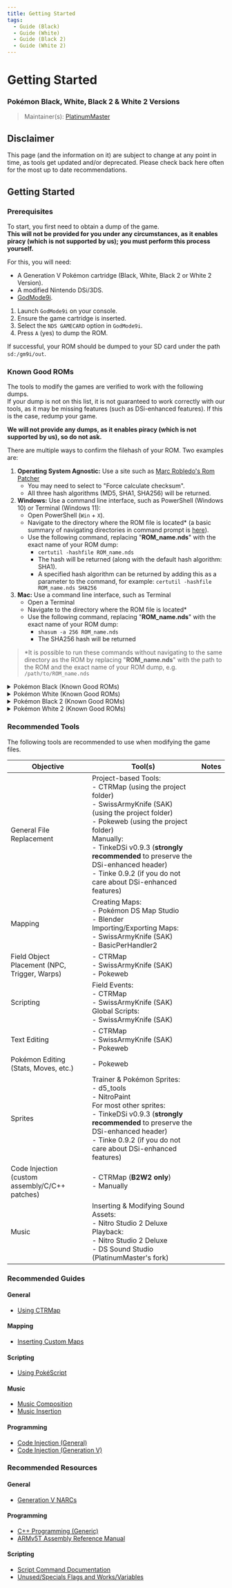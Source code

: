 ```yaml
---
title: Getting Started
tags:
  - Guide (Black)
  - Guide (White)
  - Guide (Black 2)
  - Guide (White 2)
---
```


# Getting Started
### Pokémon Black, White, Black 2 & White 2 Versions
> Maintainer(s): [PlatinumMaster](https://github.com/PlatinumMaster)

## Disclaimer
This page (and the information on it) are subject to change at any point in time, as tools get updated and/or deprecated. 
Please check back here often for the most up to date recommendations.

## Getting Started
### Prerequisites
To start, you first need to obtain a dump of the game.<br/> 
**This will not be provided for you under any circumstances, as it enables piracy (which is not supported by us); you must perform this process yourself.**

For this, you will need: 
- A Generation V Pokémon cartridge (Black, White, Black 2 or White 2 Version).
- A modified Nintendo DSi/3DS.
- [GodMode9i](https://github.com/DS-Homebrew/GodMode9i).

1. Launch `GodMode9i` on your console.
2. Ensure the game cartridge is inserted.
3. Select the `NDS GAMECARD` option in `GodMode9i`.
4. Press `A` (yes) to dump the ROM.

If successful, your ROM should be dumped to your SD card under the path `sd:/gm9i/out`.

### Known Good ROMs
The tools to modify the games are verified to work with the following dumps.<br/>If your dump is not on this list, it is not guaranteed to work correctly with our tools, as it may be missing features (such as DSi-enhanced features). If this is the case, redump your game.  

**We will not provide any dumps, as it enables piracy (which is not supported by us), so do not ask.**  

There are multiple ways to confirm the filehash of your ROM. Two examples are:
1. **Operating System Agnostic:** Use a site such as [Marc Robledo's Rom Patcher](https://www.marcrobledo.com/RomPatcher.js/)
    - You may need to select to "Force calculate checksum".
    - All three hash algorithms (MD5, SHA1, SHA256) will be returned.
2. **Windows:** Use a command line interface, such as PowerShell (Windows 10) or Terminal (Windows 11):
    - Open PowerShell (`Win` + `X`).
    - Navigate to the directory where the ROM file is located* (a basic summary of navigating directories in command prompt is [here](https://www.lifewire.com/change-directories-in-command-prompt-5185508)).
    - Use the following command, replacing "**ROM_name.nds**" with the exact name of your ROM dump:
      - `certutil -hashfile ROM_name.nds`  
      - The hash will be returned (along with the default hash algorithm: SHA1).
      - A specified hash algorithm can be returned by adding this as a parameter to the command, for example: `certutil -hashfile ROM_name.nds SHA256`  
3. **Mac:** Use a command line interface, such as Terminal
    - Open a Terminal
    - Navigate to the directory where the ROM file is located*
    - Use the following command, replacing "**ROM_name.nds**" with the exact name of your ROM dump:
      - `shasum -a 256 ROM_name.nds`
      - The SHA256 hash will be returned

> *It is possible to run these commands without navigating to the same directory as the ROM by replacing "**ROM_name.nds**" with the path to the ROM and the exact name of your ROM dump, e.g. `/path/to/ROM_name.nds`

<details>
<summary>Pokémon Black (Known Good ROMs)</summary>
| Game                         | MD5                              | SHA1                                     | SHA256                                                           |
| --------------------------- | -------------------------------- | ---------------------------------------- | ---------------------------------------------------------------- |
| Black (France)      | 92484e56aa45fd2cef5c4d973f6e10b1 | a559da54839663d8f8f3f03382e5665a61873d22 | b3ff279306e490e788c147eb6b71da55b488ddb76e25e64bcde5e70053c18613 |
| Black (Germany)     | fb3f0e425ce80df2869c6cd8ba990b7c | f5688bd617be7e67a150732f42cfae6ae104b2cb | beba9a479ddfe9a903890a8d4c62fd8d910fedd95efd91ad4969e84006e32b29 |
| Black (Italy)       | 736e1c5a73c41a742136400d6b929526 | 699f8c6a8390b5e30236b6c386bc3c4bd7bdc44e | b3816e811f1718be7d1ddf3d77cfbc680e45a1b77ee4aca264f4fde97f2fd1f6 |
| Black (Japan)       | 0d4425cdd33437fa360eeade3ae4f292 | 4ce46933ab795fc8bfc94acb7a853206b0c20b60 | d5bae786128a6915f125e76a8a4e80e90a0a365d2613f6c366cfbab0de4d9030 |
| Black (Korea)       | 790dae8334466f48ca14457bd36fc129 | ca64de49a4429346ca578c2b21c16c8bcf1cf497 | 043bb988078ad6b0ff10a9b4cc5b122df3c610f844f3e0ebfcae9f55004c7cb1 |
| Black (Spain)       | b6605ee47d3a64aa324b39ed4cea2afa | 68b55b82f5a033f9e9666c232f429e31ed658e54 | c825a59dcd6ef88298dbcddd25e5d091a0457de84d6dae2bb846b963b14974e9 |
| Black (USA, Europe) | 37bff1431eda9b3a525737c7f59a432d | 26ad0b9967aa279c4a266ee69f52b9b2332399a5 | b9979189d299a0231d01c8885c0d054b706976ffc75427ca59d84e0ce1493034 |
</details>

<details>
<summary>Pokémon White (Known Good ROMs)</summary>
| Game                         | MD5                              | SHA1                                     | SHA256                                                           |
| ---------------------------- | -------------------------------- | ---------------------------------------- | ---------------------------------------------------------------- |
| White (France)      | 675fc1dabf7a45e586d74ed989fdadf7 | 28f075915dd445cbfd902f1e1a94d5048b03a095 | 0a7d6e87d9878c2fb903bcca01ecc8f9a186d0eed14ddbc87912ae126faa0bdb |
| White (Germany)     | f20ceede18e40f82ec1feed9c6427d7e | fb752b211351f8480e3e1949e11a1d7741f05f5a | 2f295bdc0a1dfcd1fe54330aa77de8f7257ecd3a080e03fccc6e0e62edd0176c |
| White (Italy)       | 80821ad5ea8eab99dc5db8ab1e0fa0e0 | 2e33164d26236dd499f75d1de3123d85e822d502 | cf21437f21690ad90179611cfc4cffeb128e4fb0f163e78aedefdeb83053dc98 |
| White (Japan)       | d95b0f3172e2f658a2ecbce0fec105bb | e392548c1a59e4cafd7ba7a502770369410b2358 | 4c1532045e17a62b9bd36a2e99d51260145f7cf95b59774885131eb95de52c14 |
| White (Korea)       | 934dddea7a8bbac0a34c696aafa09a4f | 560288596203f31d3f1de8fd2e205d0f4c65a9e5 | 259ec42af03849ca5c45aeaf0967b34c43c9f4c5514238639152a4785ad8ff41 |
| White (Spain)       | ee29a2fd2f90a51fe2d1b872cf2b99df | 4cc963ca925409ff0f12f3c417d1cbe1094bf934 | 46c707e67e5216df0bbfe57f1a6131df898c86302773511591ab53fdf159e4bb |
| White (USA, Europe) | 77c34ba77f8fa44e7caf04f695db0560 | bc696a0dfb448c7b3a8a206f0f8214411a039208 | b288bb061fd646894f5059f55cd0a1efb13b4f0cfd3d9e06e9e42a5bd9431ac6 |
</details>

<details>
<summary>Pokémon Black 2 (Known Good ROMs)</summary>
| Game                         | MD5                              | SHA1                                     | SHA256                                                           |
| ---------------------------- | -------------------------------- | ---------------------------------------- | ---------------------------------------------------------------- |
| Black 2 (France)        | 6f9fa0d59a1fa1808f0f6908fd0e10ab | 971ccee9a738d5d172220a45dce1e9c40e49e563 | 693c009dc031e74d01e00385f7156386c457640ebf800e1a04629e1e07aa7d37 |
| Black 2 (Germany)       | a22a97726b00b5957a6066258e90851b | f43dd2e26f48163f11721bd1e3b2e6f9a73be636 | afe5d5a679cdc8f98fa459647d4fb703b734ea8084b77f138db9cb276f8b80b9 |
| Black 2 (Italy)         | 1d5dc87bf37697311d8a3ef53ae2682e | 68ec308db75d470f3c1499cc04117fe68fb4e942 | 5bbdab894552cffc71a9699a0875cd51f0dc3f6fec936d6ea2f0bcb6805b3e87 |
| Black 2 (Japan) (Rev 1) | ecc64d4b1d9d9d161d55ecb23db6fa64 | c55fe4412427e63ef28186af53ec114c7fdd9a0a | d7a1568368305c0606f77ef834b4e3b959b8d95f1735585aa94e2a025abf7d98 |
| Black 2 (Korea)         | b1815ff19eafcc070bcb7d83d346fe6a | 9815dd094eb86d46d2d20d2bb04b2ecfd73f8e35 | d4c8f16b229ed104a19c03a2627240ea0d4565438c8f30fb77f65a77b8a2021a |
| Black 2 (Spain)         | 16c656be39bde44e37eafc7f915b2636 | b69a30d5f0456ad1a3a1b52a945729f686b0299b | 87ffdb8ee2aee97079e9852eab4ee7f50e389c05dbba337235c40eb7080a98bc |
| Black 2 (USA, Europe)   | 4c65a32989c78b8070751765592b0ea6 | e51e6dfb8678a3d19dcd2a10691b96a569ca0abb | 2e6b2415354aa41471bc7617068dce059a59931bf5c4348a264f8043f297683a |
</details>

<details>
<summary>Pokémon White 2 (Known Good ROMs)</summary>
| Game                         | MD5                              | SHA1                                     | SHA256                                                           |
| ---------------------------- | -------------------------------- | ---------------------------------------- | ---------------------------------------------------------------- |
| White 2 (France)        | 248b7919fdd716a37128864aef4b18b9 | c228793d63cf43edca3285f42a6f91abaec90247 | a21dc750a0a0794d70f4298083a8359182f130bf3e20b805f21ff487f97a3498 |
| White 2 (Germany)       | 3740f48f536b233a155ff2fad04991c3 | 60665d23a12a0ad4fbff75a4d4f287a9cec73b40 | 30ee695e4ea30b4eea63115e15ff9efbf4b1857809bb61cef2824d5126cfd15e |
| White 2 (Italy)         | 143304fd40e3d536d30542142165a7b1 | b787bdd69fa79d270d08f334b188a61e3454405e | 04c7ae9f697b09f0558c9a508fc8960531c6429e5341bd699955f5ff925d600a |
| White 2 (Japan) (Rev 1) | fc61fd45eb0684ba715e40351c6d1e5e | 01666f87838c57dc0a65930a916982ad8941d8fb | 29292cc6a5b8f75c047f7365d496c02b79d58ffbe2509fb0dd438d84ac21d6ed |
| White 2 (Korea)         | 929aed0701a299dc5f657d737c143744 | d4fef459de71264e802f108eabb9fd5e98e7099f | c9e05e82ec314021eb584d75a537dadaf273a153269940dcfb9d44acc337ae30 |
| White 2 (Spain)         | 1a36dd7aea9ed44d2a2e02b10e9cef31 | 072749c9517f8d2a65f688b6f4ac5f30889fb559 | 1b0243fdb58acff6f043ab7b62535e97151a0baa92d5d2b4735653378ed7c360 |
| White 2 (USA, Europe)   | 0afc7974c393265d8cf23379be232a1c | b5d7490be7b415b8f1e672a53e978a9cc667e56a | 3e50aec3db401332175a5d2b5fe2a68ac1a05ec63995dba9d1506b1b51837446 |
</details>


### Recommended Tools
The following tools are recommended to use when modifying the game files.

| Objective                                      | Tool(s)                                                                                                                                                                                                                                                                                                                             | Notes |
| ---------------------------------------------- | ----------------------------------------------------------------------------------------------------------------------------------------------------------------------------------------------------------------------------------------------------------------------------------------------------------------------------------- | ----- |
| General File Replacement                       | Project-based Tools:<br/>- CTRMap (using the project folder)<br/>- SwissArmyKnife (SAK) (using the project folder)<br/>- Pokeweb (using the project folder)<br/> Manually:<br/> - TinkeDSi v0.9.3 (**strongly recommended** to preserve the DSi-enhanced header)<br/>- Tinke 0.9.2 (if you do not care about DSi-enhanced features) |       |
| Mapping                                        | Creating Maps:<br/> - Pokémon DS Map Studio <br /> - Blender<br/>Importing/Exporting Maps:<br/> - SwissArmyKnife (SAK)<br/> - BasicPerHandler2                                                                                                                                                                                      |       |
| Field Object Placement (NPC, Trigger, Warps)   | - CTRMap<br/> - SwissArmyKnife (SAK)<br/> - Pokeweb                                                                                                                                                                                                                                                                                 |       |
| Scripting                                      | Field Events:<br/>- CTRMap<br/> - SwissArmyKnife (SAK)<br/>Global Scripts:<br/>- SwissArmyKnife (SAK)                                                                                                                                                                                                                               |       |
| Text Editing                                   | - CTRMap<br/> - SwissArmyKnife (SAK)<br/> - Pokeweb                                                                                                                                                                                                                                                                                 |       |
| Pokémon Editing (Stats, Moves, etc.)           | - Pokeweb                                                                                                                                                                                                                                                                                                                           |       |
| Sprites                                        | Trainer & Pokémon Sprites:<br/>- d5_tools<br/> - NitroPaint<br/>For most other sprites:<br/> - TinkeDSi v0.9.3 (**strongly recommended** to preserve the DSi-enhanced header)<br/>- Tinke 0.9.2 (if you do not care about DSi-enhanced features)                                                                                    |       |
| Code Injection (custom assembly/C/C++ patches) | - CTRMap (**B2W2 only**)<br/>- Manually                                                                                                                                                                                                                                                                                                             |       |
| Music                                          | Inserting & Modifying Sound Assets:<br/> - Nitro Studio 2 Deluxe<br/> Playback:<br/> - Nitro Studio 2 Deluxe<br/> - DS Sound Studio (PlatinumMaster's fork)<br/>                                                                                                                                                                    |       |


### Recommended Guides
#### General
- [Using CTRMap](/docs/generation-v/guides/bw_b2w2-using_ctrmap/)

#### Mapping
- [Inserting Custom Maps](/docs/generation-v/guides/bw_b2w2-map_insertion/)

#### Scripting
- [Using PokéScript](/docs/generation-v/guides/bw_b2w2-pokescript/)

#### Music
- [Music Composition](/docs/universal/guides/music_composing/)
- [Music Insertion](/docs/universal/guides/music_insertion/)


#### Programming
- [Code Injection (General)](/docs/universal/guides/code_injection)
- [Code Injection (Generation V)](/docs/generation-v/guides/bw_b2w2-code_injection)
 
### Recommended Resources
#### General
- [Generation V NARCs](https://docs.google.com/spreadsheets/d/1zsTqs4hhdXg2AZsTWGuY2mhDImnAh_qUTrGy2qCm0s8/edit#gid=735105964)
    
#### Programming
- [C++ Programming (Generic)](https://www.learncpp.com/)
- [ARMv5T Assembly Reference Manual](https://developer.arm.com/documentation/ddi0100/latest/)

#### Scripting
- [Script Command Documentation](https://docs.google.com/spreadsheets/d/1zvLQFVdv6kbEgP9TY9yfV6ChK0qsz79E6PvF5lohnGk)
- [Unused/Specials Flags and Works/Variables](https://docs.google.com/spreadsheets/d/1bDCSu8Th7LeAHu-Z309maTc2fcZ_dIwqUbp0n8PW50M)

